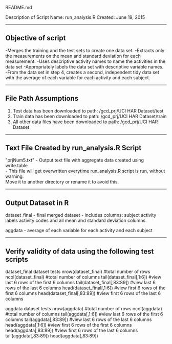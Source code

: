 README.md


Description of Script Name:  run_analysis.R
Created: June 19, 2015

-------------------
Objective of script
-------------------
-Merges the training and the test sets to create one data set.
-Extracts only the measurements on the mean and standard deviation for each measurement. 
-Uses descriptive activity names to name the activities in the data set
-Appropriately labels the data set with descriptive variable names. 
-From the data set in step 4, creates a second, independent tidy data set with the 
 average of each variable for each activity and each subject.

---------------------
File Path Assumptions
---------------------

1.  Test data has been downloaded to path: 				<anypath>/gcd_prj/UCI HAR Dataset/test
2.  Train data has been downloaded to path: 			<anypath>/gcd_prj/UCI HAR Dataset/train
3.  All other data files have been downloaded to path:	<anypath>/gcd_prj/UCI HAR Dataset


------------------------------------------
Text File Created by run_analysis.R Script
------------------------------------------

"prjNum5.txt"	- Output text file with aggregate data created using write.table  
                - This file will get overwritten everytime run_analysis.R script is run, without warning.  
					Move it to another directory or rename it to avoid this.

-------------------
Output Dataset in R
-------------------

dataset_final	- final merged dataset 
				- includes columns:
					subject 
					activity labels
					activity codes
					and all mean and standard deviation columns

aggdata		- average of each variable for each activity and each subject

--------------------------------------------------------
Verify validity of data using the following test scripts
--------------------------------------------------------

dataset_final dataset tests
    nrow(dataset_final)			#total number of rows
    ncol(dataset_final)			#total number of columns
    tail(dataset_final[,1:6])		#view last 6 rows of the first 6 columns
    tail(dataset_final[,83:89])		#view last 6 rows of the last 6 columns
    head(dataset_final[,1:6])		#view first 6 rows of the first 6 columns
    head(dataset_final[,83:89])		#view first 6 rows of the last 6 columns

aggdata	dataset tests
    nrow(aggdata)			#total number of rows
    ncol(aggdata)			#total number of columns
    tail(aggdata[,1:6])			#view last 6 rows of the first 6 columns
    tail(aggdata[,83:89])		#view last 6 rows of the last 6 columns
    head(aggdata[,1:6])			#view first 6 rows of the first 6 columns
    head(aggdata[,83:89])		#view first 6 rows of the last 6 columns
    tail(aggdata[,83:89])
    head(aggdata[,83:89])
